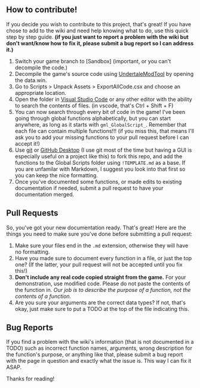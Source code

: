 ## How to contribute!
 If you decide you wish to contribute to this project, that's great! If you have chose to add to the wiki and need help knowing what to do, use this quick step by step guide. **(if you just want to report a problem with the wiki but don't want/know how to fix it, please submit a bug report so I can address it.)**
 1. Switch your game branch to \[Sandbox] (important, or you can't decompile the code.)
 2. Decompile the game's source code using [UndertaleModTool](https://github.com/krzys-h/UndertaleModTool/suites/5994794812/artifacts/206790477) by opening the data.win.
 3. Go to Scripts > Unpack Assets > ExportAllCode.csx and choose an appropriate location.
 4. Open the folder in [Visual Studio Code](https://code.visualstudio.com/) or any other editor with the ability to search the contents of files. (in vscode, that's Ctrl + Shift + F)
 5. You can now search through every bit of code in the game! I've been going through global functions alphabetically, but you can start anywhere, as long as it starts with `gml_GlobalScript_`. Remember that each file can contain multiple functions!!! (if you miss this, that means I'll ask you to add your missing functions to your pull request before I can accept it!)
 6. Use [git](https://git-scm.com/) or [GitHub Desktop](https://desktop.github.com/) (I use git most of the time but having a GUI is especially useful on a project like this) to fork this repo, and add the functions to the Global Scripts folder using `!TEMPLATE.md` as a base. If you are unfamilar with Markdown, I suggest you look into that first so you can keep the nice formatting.
 7. Once you've documented some functions, or made edits to existing documentation if needed, submit a pull request to have your documentation merged.

## Pull Requests
 So, you've got your new documentation ready. That's great! Here are the things you need to make sure you've done before submitting a pull request:
 1. Make sure your files end in the `.md` extension, otherwise they will have no formatting.
 2. Have you made sure to document every function in a file, or just the top one? (If the latter, your pull request will not be accepted until you fix this!)
 3. **Don't include any real code copied straight from the game.** For your demonstration, use modified code. Please do not paste the contents of the function in. *Our job is to describe the purpose of a function, not the contents of a function.*
 4. Are you sure your arguments are the correct data types? If not, that's okay, just make sure to put a TODO at the top of the file indicating this.

## Bug Reports
 If you find a problem with the wiki's information (that is not documented in a TODO) such as incorrect function names, arguments, wrong description for the function's purpose, or anything like that, please submit a bug report with the page in question and exactly what the issue is. This way I can fix it ASAP.


Thanks for reading!